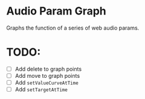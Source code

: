 # Audio Param Graph

Graphs the function of a series of web audio params.

# TODO:

* [ ] Add delete to graph points
* [ ] Add move to graph points
* [ ] Add `setValueCurveAtTime`
* [ ] Add `setTargetAtTime`
